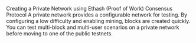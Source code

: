 Creating a Private Network using Ethash (Proof of Work) Consensus Protocol
A private network provides a configurable network for testing. By configuring a low difficulty and enabling mining, blocks are created quickly.
You can test multi-block and multi-user scenarios on a private network before moving to one of the public testnets.
